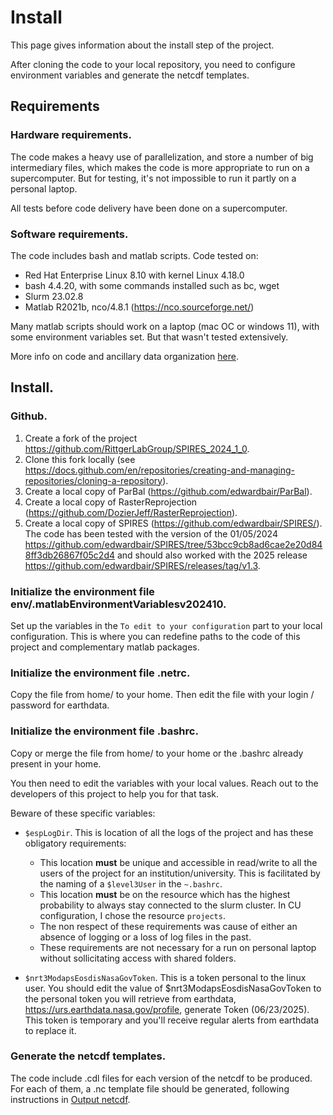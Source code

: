 # Install

This page gives information about the install step of the project.

After cloning the code to your local repository, you need to configure environment variables and generate the netcdf templates.

## Requirements

### Hardware requirements.

The code makes a heavy use of parallelization, and store a number of big intermediary files, which makes the code is more appropriate to run on a supercomputer. But for testing, it's not impossible to run it partly on a personal laptop.

All tests before code delivery have been done on a supercomputer.

### Software requirements.

The code includes bash and matlab scripts.
Code tested on:
- Red Hat Enterprise Linux 8.10 with kernel Linux 4.18.0
- bash 4.4.20, with some commands installed such as bc, wget
- Slurm 23.02.8
- Matlab R2021b, nco/4.8.1 (https://nco.sourceforge.net/)

Many matlab scripts should work on a laptop (mac OC or windows 11), with some environment variables set. But that wasn't tested extensively.

More info on code and ancillary data organization [here](code_organization_v202410.md).

## Install.

### Github.

1. Create a fork of the project https://github.com/RittgerLabGroup/SPIRES_2024_1_0.
2. Clone this fork locally (see https://docs.github.com/en/repositories/creating-and-managing-repositories/cloning-a-repository).
3. Create a local copy of ParBal (https://github.com/edwardbair/ParBal).
4. Create a local copy of RasterReprojection (https://github.com/DozierJeff/RasterReprojection).
5. Create a local copy of SPIRES (https://github.com/edwardbair/SPIRES/). The code has been tested with the version of the 01/05/2024 https://github.com/edwardbair/SPIRES/tree/53bcc9cb8ad6cae2e20d848ff3db26867f05c2d4 and should also worked with the 2025 release https://github.com/edwardbair/SPIRES/releases/tag/v1.3.

### Initialize the environment file env/.matlabEnvironmentVariablesv202410.

Set up the variables in the `To edit to your configuration` part to your local configuration. This is where you can redefine paths to the code of this project and complementary matlab packages.

### Initialize the environment file .netrc.
Copy the file from home/ to your home. Then edit the file with your login / password for earthdata.

### Initialize the environment file .bashrc.
Copy or merge the file from home/ to your home or the .bashrc already present in your home.

You then need to edit the variables with your local values. Reach out to the developers of this project to help you for that task.

Beware of these specific variables:

- `$espLogDir`. This is location of all the logs of the project and has these obligatory requirements:
  - This location **must** be unique and accessible in read/write to all the users of the project for an institution/university. This is facilitated by the naming of a `$level3User` in the `~.bashrc`.
  - This location **must** be on the resource which has the highest probability to always stay connected to the slurm cluster. In CU configuration, I chose the resource `projects`.
  - The non respect of these requirements was cause of either an absence of logging or a loss of log files in the past.
  - These requirements are not necessary for a run on personal laptop without sollicitating access with shared folders.

- `$nrt3ModapsEosdisNasaGovToken`. This is a token personal to the linux user. You should edit the value of $nrt3ModapsEosdisNasaGovToken to the personal token you will retrieve from earthdata, https://urs.earthdata.nasa.gov/profile, generate Token (06/23/2025). This token is temporary and you'll receive regular alerts from earthdata to replace it.

### Generate the netcdf templates.

The code include .cdl files for each version of the netcdf to be produced. For each of them, a .nc template file should be generated, following instructions in [Output netcdf](output_netcdf_v202410.md).




<br><br><br>
